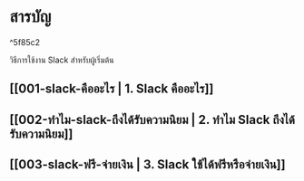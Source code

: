 # สารบัญ

^5f85c2

วิธีการใช้งาน Slack สำหรับผู้เริ่มต้น
## [[001-slack-คืออะไร | 1. Slack คืออะไร]]
## [[002-ทำไม-slack-ถึงได้รับความนิยม | 2. ทำไม Slack ถึงได้รับความนิยม]]
## [[003-slack-ฟรี-จ่ายเงิน | 3. Slack ใช้ได้ฟรีหรือจ่ายเงิน]]

